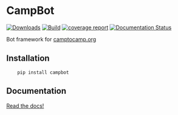 # CampBot

[![Downloads](http://pepy.tech/badge/campbot)](https://pypi.org/project/campbot/) [![Build](https://gitlab.com/cbeauchesne/CampBot/badges/master/build.svg)](https://gitlab.com/cbeauchesne/CampBot/pipelines) [![coverage report](https://gitlab.com/cbeauchesne/CampBot/badges/master/coverage.svg)](https://cbeauchesne.gitlab.io/CampBot/) [![Documentation Status](https://readthedocs.org/projects/campbot/badge/?version=latest)](https://campbot.readthedocs.io/en/latest/?badge=latest)
 

Bot framework for [camptocamp.org](https://www.camptocamp.org/)

## Installation

```batch
    pip install campbot
```

## Documentation

[Read the docs!](https://campbot.readthedocs.io/)